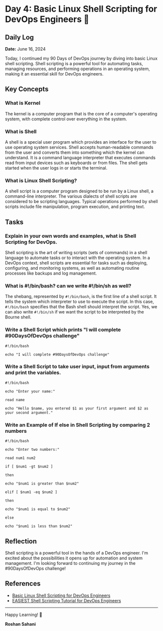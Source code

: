 # Day 4: Basic Linux Shell Scripting for DevOps Engineers 🐧

## Daily Log

**Date:** June 16, 2024

Today, I continued my 90 Days of DevOps journey by diving into basic Linux shell scripting. Shell scripting is a powerful tool for automating tasks, managing resources, and performing operations in an operating system, making it an essential skill for DevOps engineers.

## Key Concepts

### What is Kernel

The kernel is a computer program that is the core of a computer's operating system, with complete control over everything in the system.

### What is Shell

A shell is a special user program which provides an interface for the user to use operating system services. Shell accepts human-readable commands from the user and converts them into something which the kernel can understand. It is a command language interpreter that executes commands read from input devices such as keyboards or from files. The shell gets started when the user logs in or starts the terminal.

### What is Linux Shell Scripting?

A shell script is a computer program designed to be run by a Linux shell, a command-line interpreter. The various dialects of shell scripts are considered to be scripting languages. Typical operations performed by shell scripts include file manipulation, program execution, and printing text.

## Tasks

### Explain in your own words and examples, what is Shell Scripting for DevOps.

Shell scripting is the art of writing scripts (sets of commands) in a shell language to automate tasks or to interact with the operating system. In a DevOps context, shell scripts are essential for tasks such as deploying, configuring, and monitoring systems, as well as automating routine processes like backups and log management.

### What is #!/bin/bash? can we write #!/bin/sh as well?

The shebang, represented by `#!/bin/bash`, is the first line of a shell script. It tells the system which interpreter to use to execute the script. In this case, `#!/bin/bash` specifies that the Bash shell should interpret the script. Yes, we can also write `#!/bin/sh` if we want the script to be interpreted by the Bourne shell.

### Write a Shell Script which prints "I will complete #90DaysOfDevOps challenge"

    #!/bin/bash

    echo "I will complete #90DaysOfDevOps challenge"

### Write a Shell Script to take user input, input from arguments and print the variables.

    #!/bin/bash

    echo "Enter your name:"

    read name
    
    echo "Hello $name, you entered $1 as your first argument and $2 as your second argument."


### Write an Example of If else in Shell Scripting by comparing 2 numbers

    #!/bin/bash

    echo "Enter two numbers:"

    read num1 num2

    if [ $num1 -gt $num2 ]

    then

    echo "$num1 is greater than $num2"

    elif [ $num1 -eq $num2 ]

    then

    echo "$num1 is equal to $num2"
    
    else

    echo "$num1 is less than $num2"

## Reflection

Shell scripting is a powerful tool in the hands of a DevOps engineer. I'm excited about the possibilities it opens up for automation and system management. I'm looking forward to continuing my journey in the #90DaysOfDevOps challenge!

## References

- [Basic Linux Shell Scripting for DevOps Engineers](https://www.youtube.com/watch?v=39oyFIStuaI)
- [EASIEST Shell Scripting Tutorial for DevOps Engineers](https://www.youtube.com/watch?v=39oyFIStuaI)

---

Happy Learning! 🚀

**Roshan Sahani**
